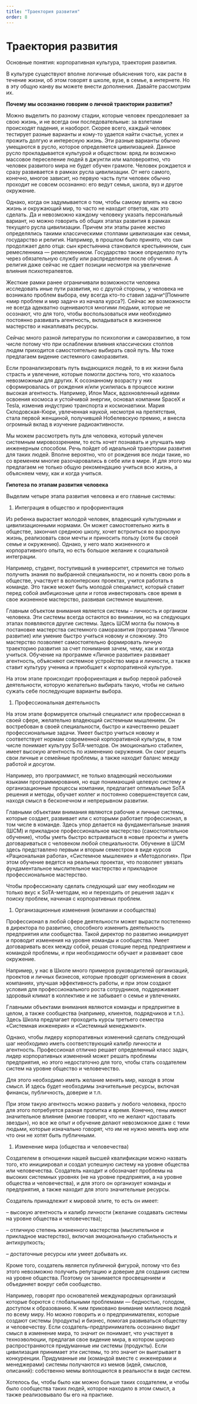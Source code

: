 ```yaml
---
title: "Траектория развития"
order: 8
---
```


# Траектория развития

Основные понятия: корпоративная культура, траектория развития.

В культуре существуют вполне логичные объяснения того, как расти в течение жизни, об этом говорят в школе, вузе, в семье, в интернете. Но в эту общую канву вы можете внести дополнения. Давайте рассмотрим их.

**Почему мы осознанно говорим о личной траектории развития?**

Можно выделить по разному стадии, которые человек преодолевает за свою жизнь, и не всегда они последовательные: за взлетами происходят падения, и наоборот. Скорее всего, каждый человек тестирует разные варианты и кому-то удается найти счастье, успех и прожить долгую и интересную жизнь. Эти разные варианты обычно умещаются в русло, которое определяется цивилизацией. Данное русло прокладывается культурой и обществом: вряд ли возможно массовое переселение людей в джунгли или маловероятно, что человек развитого мира не будет обучен грамоте. Человек рождается и сразу развивается в рамках русла цивилизации. От него самого, конечно, многое зависит, но первую часть пути человек обычно проходит не совсем осознанно: его ведут семья, школа, вуз и другое окружение.

Однако, когда он задумывается о том, чтобы самому влиять на свою жизнь и окружающий мир, то часто не находит ответов, как это сделать. Да и невозможно каждому человеку указать персональный вариант, но можно говорить об общих этапах развития в рамках текущего русла цивилизации. Причем эти этапы ранее жестко определялись такими классическими столпами цивилизации как семья, государство и религия. Например, в прошлом было принято, что сын продолжает дело отца: сын крестьянина становился крестьянином, сын ремесленника — ремесленником. Государство также определяло путь через обязательную службу или распределение после обучения. А религия даже сейчас не сдает позиции несмотря на увеличение влияния психотерапевтов.

Жесткие рамки ранее ограничивали возможности человека исследовать иные пути развития, но с другой стороны, у человека не возникало проблем выбора, ему всегда кто-то ставил задачи^[Помните «мир проблем и мир задач» из начала курса?]. Сейчас же возможности не всегда адекватно оцениваются многими людьми, которые не осознают, что для того, чтобы воспользоваться ими необходимо постоянно развивать агентность, вкладываться в жизненное мастерство и накапливать ресурсы.

Сейчас много разной литературы по психологии и саморазвитию, в том числе потому что при ослаблении влияния классических столпов людям приходится самостоятельно выбирать свой путь. Мы тоже предлагаем видение системного саморазвития.

Если проанализировать путь выдающихся людей, то в их жизни была страсть и увлечение, которые помогли достичь того, что казалось невозможным для других. К осознанному возрасту у них сформировалась от рождения и/или усилилась в процессе жизни высокая агентность. Например, Илон Маск, вдохновленный идеями освоения космоса и устойчивой энергии, основал компании SpaceX и Tesla, изменив индустрию транспорта и космонавтики. Мария Склодовская-Кюри, увлеченная наукой, несмотря на препятствия, стала первой женщиной, получившей Нобелевскую премию, и внесла огромный вклад в изучение радиоактивности.

Мы можем рассмотреть путь для человека, который увлечен системным мировоззрением, то есть хочет познавать и улучшать мир инженерным способом. Речь пойдет об идеальной траектории развития для таких людей. Вполне вероятно, что от рождения все люди такие, но со временем многие разочаровались в себе или в мире. И для этого мы предлагаем не только общую рекомендацию учиться всю жизнь, а объясняем чему, как и когда учиться.

**Гипотеза по этапам развития человека**

Выделим четыре этапа развития человека и его главные системы:

1. Интеграция в общество и профориентация

Из ребенка вырастает молодой человек, владеющий культурными и цивилизационными нормами. Он может самостоятельно жить в обществе, закончил среднюю школу, хочет встроиться во взрослую жизнь, реализовать свои мечты и приносить пользу (хотя бы своей семье и окружению). Однако, у него мало жизненного и корпоративного опыта, но есть большое желание к социальной интеграции.

Например, студент, поступивший в университет, стремится не только получить знания по выбранной специальности, но и понять свою роль в обществе, участвует в волонтерских проектах, учится работать в команде. Это также может быть молодой специалист, который ставит перед собой амбициозные цели и готов инвестировать свое время в свое жизненное мастерство, развивая системное мышление.

Главным объектом внимания является системы – личность и организм человека. Эти системы всегда остаются во внимании, но на следующих этапах появляются другие системы. Здесь ШСМ могла бы помочь в постановке мастерства системного саморазвития (программа "Личное развитие) или умение быстро учиться новому и сложному. Это мастерство позволяет самостоятельно формировать личную траекторию развития за счет понимания зачем, чему, как и когда учиться. Обучение на программе «Личное развитие» развивает агентность, объясняют системное устройство мира и личности, а также ставит культуру ученика и приобщает к корпоративной культуре.

На этом этапе происходит профориентация и выбор первой рабочей деятельности, которую желательно выбирать такую, чтобы не сильно сужать себе последующие варианты выбора.

1. Профессиональная деятельность

На этом этапе формируется опытный специалист или профессионал в своей сфере, желательно владеющий системным мышлением. Он востребован в своей специальности, быстро и качественно решает профессиональные задачи. Умеет быстро учиться новому и соответствует нормам современной корпоративной культуры, в том числе понимает культуру SoTA-методов. Он эмоционально стабилен, имеет высокую агентность по изменению окружения. Он смог решить свои личные и семейные проблемы, а также находит баланс между работой и досугом.

Например, это программист, не только владеющий несколькими языками программирования, но еще понимающий целевую систему и организационные процессы компании, предлагает оптимальные SoTA решения и методы, обучает коллег и постоянно совершенствуется сам, находя смысл в бесконечном и непрерывном развитии.

Главными объектами внимания являются рабочие и личные системы, которые создает, развивает или с которыми работает профессионал, в том числе в команде. Здесь упор делается на фундаментальные знания (ШСМ) и прикладное профессиональное мастерство (самостоятельное обучение), чтобы уметь быстро встраиваться в новые проекты и уметь договариваться с человеком любой специальности. Обучение в ШСМ здесь представлено первым и вторым семестром в виде курсов «Рациональная работа», «Системное мышление» и «Методология». При этом обучение ведется на реальных проектах, что позволяет увязать фундаментальное мыслительное мастерство и прикладное профессиональное мастерство.

Чтобы профессионалу сделать следующий шаг ему необходим не только вкус к SoTA-методам, но и переходить от решения задач к поиску проблем, начиная с корпоративных проблем.

1. Организационные изменения (компании и сообщества)

Профессионал в любой сфере деятельности может вырасти постепенно в директора по развитию, способного изменить деятельность предприятия или сообщества. Такой директор по развитию инициирует и проводит изменения на уровне команды и сообщества. Умеет договаривать всех между собой, решая стоящие перед предприятием и командой проблемы, и при необходимости обучает и развивает свое окружение.

Например, у нас в Школе много примеров руководителей организаций, проектов и личных бизнесов, которые проводят оргизменения в своих компаниях, улучшая эффективность работы, и при этом создают условия для профессионального роста сотрудников, поддерживает здоровый климат в коллективе и не забывает о семье и увлечениях.

Главными объектами внимания являются команды и предприятие в целом, а также сообщества (например, клиентов, подрядчиков и т.п.). Здесь Школа предлагает проходить курсы третьего семестра «Системная инженерия» и «Системный менеджмент».

Однако, чтобы лидеру корпоративных изменений сделать следующий шаг необходимо иметь соответствующий калибр личности и агентность. Профессионал отлично решает определенный класс задач, лидер корпоративных изменений может решать проблемы предприятия, но этого недостаточно для того, чтобы стать создателем систем на уровне общество и человечество.

Для этого необходимо иметь желание менять мир, находя в этом смысл. И здесь будет необходимы значительные ресурсы, включая финансы, публичность, доверие и т.п.

При этом такую агентность можно развить у любого человека, просто для этого потребуется разная пропитка и время. Конечно, гены имеют значительное влияние (многие говорят, что не желают «доставать звезды»), но все же опыт и обучение делают невозможное даже с теми людьми, которые изначально говорят, что им не нужно менять мир или что они не хотят быть публичными.

1. Изменение мира (общества и человечества)

Создателем в отношении нашей высшей квалификации можно назвать того, кто инициировал и создал успешную систему на уровне общества или человечества. Создатель находит и обозначает проблемы на высоких системных уровнях (не на уровне предприятия, а на уровне общества и человечества), и для этого он организует команды и предприятия, а также находит для этого значительные ресурсы.

Создатель принадлежит к мировой элите, то есть он имеет:

– высокую агентность и калибр личности (желание создавать системы на уровне общества и человечества);

– отличную степень жизненного мастерства (мыслительное и прикладное мастерство), включая эмоциональную стабильность и антихрупкость;

– достаточные ресурсы или умеет добывать их.

Кроме того, создатель является публичной фигурой, потому что без этого невозможно получить репутацию и доверие для создания систем на уровне общества. Поэтому он занимается просвещением и объединяет вокруг себя сообщество.

Например, говорят про основателей международных организаций которые борются с глобальными проблемами — бедностью, голодом, доступом к образованию. К ним приковано внимание миллионов людей по всему миру. Но можно говорить и о предпринимателях, которые создают системы (продукты) и бизнес, помогая развиваться обществу и человечеству. Если создатель-предприниматель осознанно видит смысл в изменение мира, то значит он понимает, что участвует в техноэволюции, предлагая свое видение мира, в котором широко распространяются придуманные им системы (продукты). Если цивилизация принимает эти системы, то это значит он выигрывает в конкуренции. Придуманные им (командой вместе с инженерами и менеджерами) системы получаются из мемов (идей, смыслов, описаний): собственно мемы воплощаются в реальности в виде систем.

Хотелось бы, чтобы было как можно больше таких создателем, и чтобы было сообщества таких людей, которое находило в этом смысл, а также реализовывало бы его на практике.